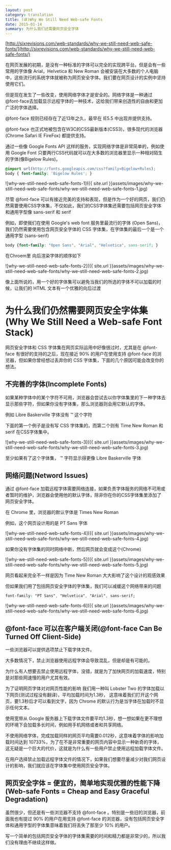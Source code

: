 ```yaml
---
layout: post
category: translation
title: (译)Why We Still Need Web-safe Fonts
date: 2015-01-14
summary: 为什么我们还需要网页安全字体
---
```


[http://sixrevisions.com/web-standards/why-we-still-need-web-safe-fonts/](http://sixrevisions.com/web-standards/why-we-still-need-web-safe-fonts/)

在网页发展的初期，是没有一种标准的字体可以完全的实现跨平台。但是会有一些常用的字体像 Arial，Helvetica 和 New Roman 会被安装在大多数的个人电脑中，这些流行的系统字体就被称为网页安全字体。我们要在网页设计的实例中坚持使用它们。

但是现在发生了一些改变，使用网络字体才是安全的。网络字体是一种通过@font-face去加载显示远程字体的一种技术，这给我们带来创造性的自由和更加广泛的字体选择。

@font-face 规则已经存在了近13年之久，最早在 IE5.5 中出现并提供支持。

@font-face 也正式地被包含在W3C的CSS最新版本(CSS3)，很多现代的浏览器 (Chrome Safari IE FireFox) 都提供支持。

通过一些像 Google Fonts API 这样的服务，实现网络字体是非常简单的，例如使用 Google Font 只要两行CSS代码就可以在大多数的浏览器里显示一种相对陌生的字体(像Bigelow Rules)。

```css
@import url(http://fonts.googleapis.com/css?family=Bigelow+Rules);
body { font-family: 'Bigelow Rules'; }
```

![why-we-still-need-web-safe-fonts-1]({{ site.url }}assets/images/why-we-still-need-web-safe-fonts/why-we-still-need-web-safe-fonts-1.jpg)

尽管 @font-face 可以有接近完美的支持和表现，但是作为一个好的网页，我们仍然需要使用CSS字体集，不仅如此，我们的CSS字体集还需要包括网页安全字体和通用字型像 sans-serif 和 serif

例如，即使我们在使用 Google's web font 服务里最流行的字体 (Open Sans)，我们仍然需要使用包含网页安全字体的 CSS 字体集，在字体集的最后一个是一个通用字型 (sans-serif)

```css
body {font-family: "Open Sans", "Arial", "Helvetica", sans-serif; }
```

在Chroem里 向后渲染字体的顺序如下

![why-we-still-need-web-safe-fonts-2]({{ site.url }}assets/images/why-we-still-need-web-safe-fonts/why-we-still-need-web-safe-fonts-2.jpg)

像上面所说的，用一个好的字体集可以避免当我们的所选的字体不可以加载的时候，让我们的 HTML 文本有一个优雅的向后过渡

# 为什么我们仍然需要网页安全字体集(Why We Still Need a Web-safe Font Stack)

网页安全字体和 CSS 字体集在网页实际运用中好像很过时，尤其是在 @font-face 有很好的支持的之后，现在接近 90% 的用户在使用支持 @font-face 的浏览器，但如果你曾经想过丢弃你的 CSS 字体集，下面的几个原因可能会改变你的想法。

## 不完善的字体(Incomplete Fonts)

如果某种字体中的某个字符不可用，浏览器会尝试去以你字体集里的下一种字体去显示那些字符，但如果你没有字体集，那么浏览器则会用它默认的字体。

例如 Libre Baskerville 字体没有 ™ 这个字符

下面的第一个例子是没有写 CSS 字体集的，而第二个则有 Time New Roman 和 serif 在CSS字体集中。

![why-we-still-need-web-safe-fonts-3]({{ site.url }}assets/images/why-we-still-need-web-safe-fonts/why-we-still-need-web-safe-fonts-3.jpg)

至少如果有了这个字体集， ™ 字符显示得更像 Libre Baskerville 字体

## 网络问题(Netword Issues)

通过 @font-face 加载远程字体需要网络连接，如果负责字体服务的网络不可用或者暂时的维护，浏览器会使用他的默认字体，除非你在你的CSS字体集里添加了网页安全字体。

在 Chrome 里，浏览器的默认字体是 Times New Roman

例如，这个网页设计用的是 PT Sans 字体

![why-we-still-need-web-safe-fonts-4]({{ site.url }}assets/images/why-we-still-need-web-safe-fonts/why-we-still-need-web-safe-fonts-4.jpg)

如果你没有字体集的同时网络中断，然后网页就会变成这个(Chrome)

![why-we-still-need-web-safe-fonts-5]({{ site.url }}assets/images/why-we-still-need-web-safe-fonts/why-we-still-need-web-safe-fonts-5.jpg)

网页看起来完全不一样是因为 Time New Roman 大大影响了这个设计的观感效果

但如果我们用了包括网页安全字体的字体集，我们可以减缓这个网络带来的问题

```css
font-family: "PT Sans", "Helvetica", "Arial", sans-serif;
```

![why-we-still-need-web-safe-fonts-6]({{ site.url }}assets/images/why-we-still-need-web-safe-fonts/why-we-still-need-web-safe-fonts-6.jpg)

## @font-face 可以在客户端关闭(@font-face Can Be Turned Off Client-Side)

一些浏览器可以提供选项禁止下载字体文件。

大多数情况下，禁止浏览器使用远程字体会导致混乱，但是却是有可能的。

为什么有人想要去禁止使用远程字体，没错，就是为了加快网页的加载速度，特别是对那些网速慢的用户尤其有效。

为了证明网页字体对对网页性能的影响 我们用一种叫 Lobster Two 的字体加载以下网页(测试过程没有翻译)，平均加载时间为1.3秒， 这意味着我们打开这个网页，要1.3秒后才可以看到文字，因为 Chrome 的默认行为是当字体在加载时不显示任何文本。

使用宽带从 Google 服务器上下载字体文件要平均1.3秒，想一想如果在更不理想的环境下会加载多长时间，例如用手机网络或者和共享网络。

不使用网络字体，完成加载同样的网页平均需要0.012秒，这意味着字体的影响加载时间达到 10733%，为了在不是非常重要的网页内容中显示一种新奇的字体，这无疑是一个巨大的代价，这就是为什么有一些用户禁止使用远程加载字体文件。

在用户选择禁止加载远程字体文件的情况下，如果我们想要尽量减少对我们网页设计的影响，我们就应该在字体集中使用网页安全字体。

## 网页安全字体 = 便宜的，简单地实现优雅的性能下降(Web-safe Fonts = Cheap and Easy Graceful Degradation)

虽然很少，但还是有一些浏览器不支持 @font-face 。特别是一些旧的浏览器，前面我也有提过 90% 的用户在用支持 @font-face 的浏览器，没有包括网页安全字体和通用字型的字体集意味着我们将丢失了那至少 10% 的用户。

写一个简单的包括网页安全字体的字体集需要的时间和精力都是非常少的，所以我们没有理由不继续这样做。
